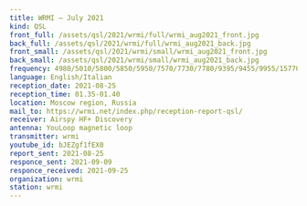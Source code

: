 ```yaml
---
title: WRMI — July 2021
kind: QSL
front_full: /assets/qsl/2021/wrmi/full/wrmi_aug2021_front.jpg
back_full: /assets/qsl/2021/wrmi/full/wrmi_aug2021_back.jpg
front_small: /assets/qsl/2021/wrmi/small/wrmi_aug2021_front.jpg
back_small: /assets/qsl/2021/wrmi/small/wrmi_aug2021_back.jpg
frequency: 4980/5010/5800/5850/5950/7570/7730/7780/9395/9455/9955/15770 kHz
language: English/Italian
reception_date: 2021-08-25
reception_time: 01.35-01.40
location: Moscow region, Russia
mail_to: https://wrmi.net/index.php/reception-report-qsl/
receiver: Airspy HF+ Discovery
antenna: YouLoop magnetic loop
transmitter: wrmi
youtube_id: bJEZgf1fEX0
report_sent: 2021-08-25
responce_sent: 2021-09-09
responce_received: 2021-09-25
organization: wrmi
station: wrmi
---
```

